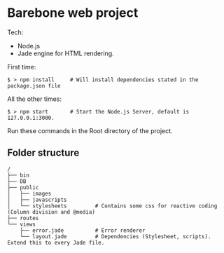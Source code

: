 # Barebone web project

Tech:
* Node.js
* Jade engine for HTML rendering.


First time:
```
$ > npm install     # Will install dependencies stated in the package.json file
```

All the other times:
```
$ > npm start       # Start the Node.js Server, default is 127.0.0.1:3000.
```

Run these commands in the Root directory of the project.

## Folder structure

```
/
├── bin
├── DB
├── public
│   ├── images
│   ├── javascripts
│   └── stylesheets         # Contains some css for reactive coding (Column division and @media)
├── routes
└── views
    ├── error.jade          # Error renderer
    └── layout.jade         # Dependencies (Stylesheet, scripts). Extend this to every Jade file.

```


